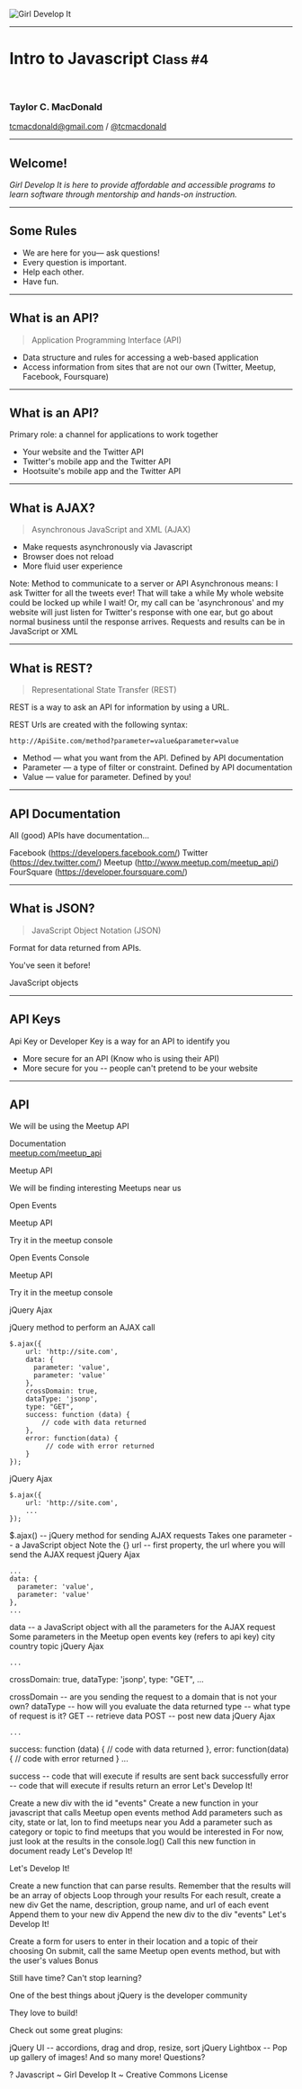 ![Girl Develop It](gdi/images/white-logo.png) <!-- .element: class="no-border" -->

---

# Intro to Javascript <small>Class #4</small>
<br>

### Taylor C. MacDonald  <!-- .element: class="white" -->

tcmacdonald@gmail.com / [@tcmacdonald](http://twitter.com/tcmacdonald)

---

## Welcome!

_Girl Develop It is here to provide affordable and accessible programs to learn software through mentorship and hands-on instruction._

---

## Some Rules

* We are here for you&mdash; ask questions! <!-- .element: class="fragment" -->
* Every question is important. <!-- .element: class="fragment" -->
* Help each other. <!-- .element: class="fragment" -->
* Have fun. <!-- .element: class="fragment" -->

---

## What is an API?

> Application Programming Interface (API)

* Data structure and rules for accessing a web-based application
* Access information from sites that are not our own (Twitter, Meetup, Facebook, Foursquare)

---

## What is an API?

Primary role: a channel for applications to work together

* Your website and the Twitter API
* Twitter's mobile app and the Twitter API
* Hootsuite's mobile app and the Twitter API

---

## What is AJAX?

> Asynchronous JavaScript and XML (AJAX)

* Make requests asynchronously via Javascript
* Browser does not reload
* More fluid user experience

Note:
Method to communicate to a server or API
Asynchronous means:
I ask Twitter for all the tweets ever!
That will take a while
My whole website could be locked up while I wait!
Or, my call can be 'asynchronous' and my website will just listen for Twitter's response with one ear, but go about normal business until the response arrives.
Requests and results can be in JavaScript or XML

---

## What is REST?

> Representational State Transfer (REST)

REST is a way to ask an API for information by using a URL.

REST Urls are created with the following syntax:

    http://ApiSite.com/method?parameter=value&parameter=value

* Method &mdash; what you want from the API. Defined by API documentation
* Parameter &mdash; a type of filter or constraint. Defined by API documentation
* Value &mdash; value for parameter. Defined by you!

---

## API Documentation

All (good) APIs have documentation...

Facebook (https://developers.facebook.com/)
Twitter (https://dev.twitter.com/)
Meetup (http://www.meetup.com/meetup_api/)
FourSquare (https://developer.foursquare.com/)

---

## What is JSON?

> JavaScript Object Notation (JSON)

Format for data returned from APIs.

You've seen it before!

JavaScript objects

---

## API Keys

Api Key or Developer Key is a way for an API to identify you

* More secure for an API (Know who is using their API)
* More secure for you -- people can't pretend to be your website

---

##  API

We will be using the Meetup API

Documentation<br>
[meetup.com/meetup_api](http://www.meetup.com/meetup_api/)


Meetup API

We will be finding interesting Meetups near us

Open Events


Meetup API

Try it in the meetup console

Open Events Console


Meetup API

Try it in the meetup console


jQuery Ajax

jQuery method to perform an AJAX call


    $.ajax({
  		url: 'http://site.com',
  		data: {
  		  parameter: 'value',
  		  parameter: 'value'
  		},
  		crossDomain: true,
  		dataType: 'jsonp',
  		type: "GET",
  		success: function (data) {
  		    // code with data returned
  		},
  		error: function(data) {
  			 // code with error returned
  		}				
  	});
          	
jQuery Ajax


    $.ajax({
  		url: 'http://site.com',
  		...			
  	});
          	
$.ajax() -- jQuery method for sending AJAX requests
Takes one parameter -- a JavaScript object
Note the {}
url -- first property, the url where you will send the AJAX request
jQuery Ajax


	...
	data: {
	  parameter: 'value',
	  parameter: 'value'
	},
	...	
          	
data -- a JavaScript object with all the parameters for the AJAX request
Some parameters in the Meetup open events
key (refers to api key)
city
country
topic
jQuery Ajax


	...
  crossDomain: true,
	dataType: 'jsonp',
	type: "GET",
	...	
          	
crossDomain -- are you sending the request to a domain that is not your own?
dataType -- how will you evaluate the data returned
type -- what type of request is it?
GET -- retrieve data
POST -- post new data
jQuery Ajax


	...
  success: function (data) {
	    // code with data returned
	},
	error: function(data) {
		 // code with error returned
	}
	...	
          	
success -- code that will execute if results are sent back successfully
error -- code that will execute if results return an error
Let's Develop It!

Create a new div with the id "events"
Create a new function in your javascript that calls Meetup open events method
Add parameters such as city, state or lat, lon to find meetups near you
Add a parameter such as category or topic to find meetups that you would be interested in
For now, just look at the results in the console.log()
Call this new function in document ready
Let's Develop It!


Let's Develop It!

Create a new function that can parse results.
Remember that the results will be an array of objects
Loop through your results
For each result, create a new div
Get the name, description, group name, and url of each event
Append them to your new div
Append the new div to the div "events"
Let's Develop It!

Create a form for users to enter in their location and a topic of their choosing
On submit, call the same Meetup open events method, but with the user's values
Bonus

Still have time? Can't stop learning?

One of the best things about jQuery is the developer community

They love to build!

Check out some great plugins:

jQuery UI -- accordions, drag and drop, resize, sort
jQuery Lightbox -- Pop up gallery of images!
And so many more!
Questions?

?
Javascript ~ Girl Develop It ~  Creative Commons License
